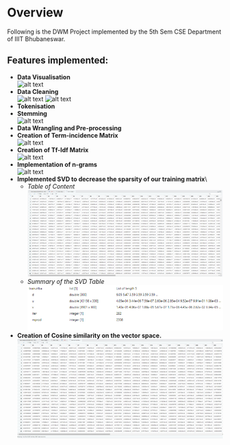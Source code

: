 # Overview
Following is the DWM Project implemented by the 5th Sem CSE Department of IIIT Bhubaneswar.

## Features implemented:

* **Data Visualisation**\
![alt text](https://github.com/hinduBale/TextAnalysisBasics/blob/master/data_vis.PNG)
* **Data Cleaning**\
![alt text](https://github.com/hinduBale/TextAnalysisBasics/blob/master/Snippets/spam1.PNG)
![alt text](https://github.com/hinduBale/TextAnalysisBasics/blob/master/Snippets/spam2.PNG)
* **Tokenisation** 
* **Stemming**\
![alt text](https://github.com/hinduBale/TextAnalysisBasics/blob/master/Snippets/stopWords.PNG)
* **Data Wrangling and Pre-processing** 
* **Creation of Term-incidence Matrix**\
![alt text](https://github.com/hinduBale/TextAnalysisBasics/blob/master/Snippets/termIncidenceMatrix.PNG)
* **Creation of Tf-Idf Matrix**\
![alt text](https://github.com/hinduBale/TextAnalysisBasics/blob/master/Snippets/tf-idfMatrix2.PNG)
* **Implementation of n-grams**\
![alt text](https://github.com/hinduBale/TextAnalysisBasics/blob/master/Snippets/bi_gramMatrix.PNG)
* **Implemented SVD to decrease the sparsity of our training matrix**\
    * _Table of Content_
     ![alt text](https://github.com/hinduBale/TextAnalysisBasics/blob/master/Snippets/SVD2.PNG)
    * _Summary of the SVD Table_
     ![alt text](https://github.com/hinduBale/TextAnalysisBasics/blob/master/Snippets/svd1.PNG)    
* **Creation of Cosine similarity on the vector space.** 
![alt text](https://github.com/hinduBale/TextAnalysisBasics/blob/master/Snippets/cosineSim.PNG)
